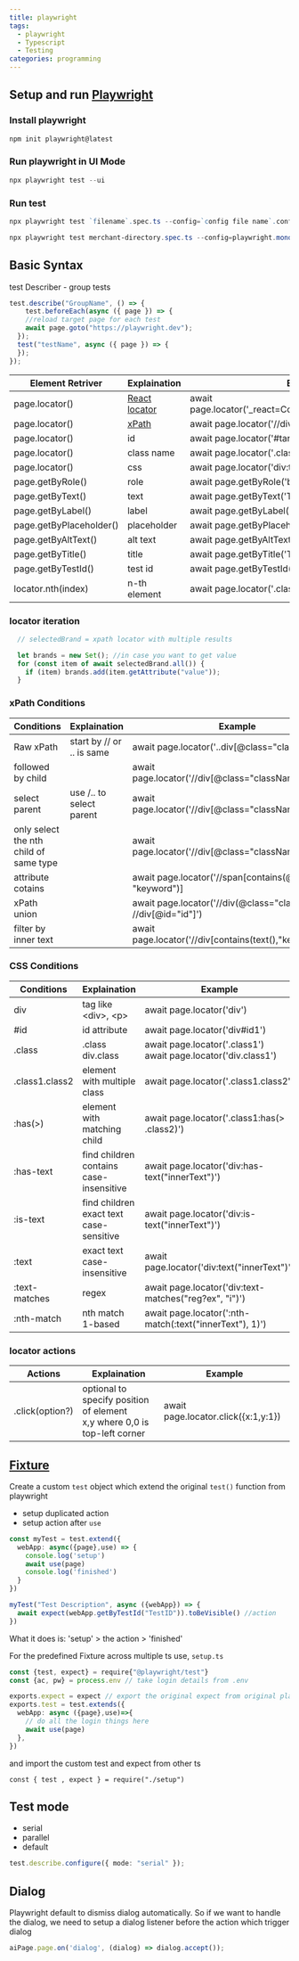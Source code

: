 ```yaml
---
title: playwright
tags:
  - playwright
  - Typescript
  - Testing
categories: programming
---
```


## Setup and run [Playwright](https://playwright.dev/)

### Install playwright

```Powershell
npm init playwright@latest
```

### Run playwright in UI Mode

```Powershell
npx playwright test --ui
```

### Run test
```Powershell
npx playwright test `filename`.spec.ts --config=`config file name`.config.ts --workers=4 --retries=3 --project="mschromium" --trace on -g "(?=.\*zh_CN)" --headed
```


```Powershell
npx playwright test merchant-directory.spec.ts --config=playwright.monocart.config.ts --workers=4 --retries=3 --project="mschromium" --trace on -g "(?=.*zh_CN)" --headed
```

## Basic Syntax

test Describer - group tests

```Typescript
test.describe("GroupName", () => {
    test.beforeEach(async ({ page }) => {
    //reload target page for each test
    await page.goto("https://playwright.dev");
  });
  test("testName", async ({ page }) => {
  });
});
```

| Element Retriver        | Explaination                                                              | Example                                                  |
| ----------------------- | ------------------------------------------------------------------------- | -------------------------------------------------------- |
| page.locator()          | [React locator](https://playwright.dev/docs/other-locators#react-locator) | await page.locator('\_react=ComponentName[enabled=true]) |
| page.locator()          | [xPath](https://playwright.dev/docs/other-locators#xpath-locator)         | await page.locator('//div[@class="className"]')          |
| page.locator()          | id                                                                        | await page.locator('#targetId')                          |
| page.locator()          | class name                                                                | await page.locator('.className > div > a')               |
| page.locator()          | css                                                                       | await page.locator('div:text("innerText")')              |
| page.getByRole()        | role                                                                      | await page.getByRole('button', { name: 'Submit' })       |
| page.getByText()        | text                                                                      | await page.getByText('Text')                             |
| page.getByLabel()       | label                                                                     | await page.getByLabel('Label')                           |
| page.getByPlaceholder() | placeholder                                                               | await page.getByPlaceholder('Placeholder')               |
| page.getByAltText()     | alt text                                                                  | await page.getByAltText('AltText')                       |
| page.getByTitle()       | title                                                                     | await page.getByTitle('Title')                           |
| page.getByTestId()      | test id                                                                   | await page.getByTestId('TestId')                         |
| locator.nth(index)      | n-th element                                                              | await page.locator('.className').nth(1)                  |

### locator iteration

```Typescript
  // selectedBrand = xpath locator with multiple results

  let brands = new Set(); //in case you want to get value
  for (const item of await selectedBrand.all()) {
    if (item) brands.add(item.getAttribute("value"));
  }
```

### xPath Conditions

| Conditions                             | Explaination              | Example                                                               |
| -------------------------------------- | ------------------------- | --------------------------------------------------------------------- |
| Raw xPath                              | start by // or .. is same | await page.locator('..div[@class="className"]')                       |
| followed by child                      |                           | await page.locator('//div[@class="className"]/div/a')                 |
| select parent                          | use /.. to select parent  | await page.locator('//div\[@class="className"\]/..')                  |
| only select the nth child of same type |                           | await page.locator('//div[@class="className"]/div[1]')                |
| attribute cotains                      |                           | await page.locator('//span\[contains(@class, "keyword")\]             |
| xPath union                            |                           | await page.locator('//div(@class="className")] \| //div\[@id="id"\]') |
| filter by inner text                   |                           | await page.locator('//div\[contains(text(),"keyword")\]')             |


### CSS Conditions

| Conditions     | Explaination                                  | Example                                                           |
| -------------- | --------------------------------------------- | ----------------------------------------------------------------- |
| div            | tag like \<div\>, \<p\>                       | await page.locator('div')                                         |
| \#id           | id attribute                                  | await page.locator('div#id1')                                     |
| .class         | .class<br>div.class                           | await page.locator('.class1')<br>await page.locator('div.class1') |
| .class1.class2 | element with multiple class                   | await page.locator('.class1.class2')                              |
| :has(>)        | element with matching child                   | await page.locator('.class1:has(> .class2)')                      |
| :has-text      | find children<br>contains<br>case-insensitive | await page.locator('div:has-text("innerText")')                   |
| :is-text       | find children<br>exact text<br>case-sensitive | await page.locator('div:is-text("innerText")')                    |
| :text          | exact text<br>case-insensitive                | await page.locator('div:text("innerText")')                       |
| :text-matches  | regex                                         | await page.locator('div:text-matches("reg?ex", "i")')             |
| :nth-match     | nth match 1-based                             | await page.locator(':nth-match(:text("innerText"), 1)')           |

### locator actions
| Actions         | Explaination                                                                | Example                             |
| --------------- | --------------------------------------------------------------------------- | ----------------------------------- |
| .click(option?) | optional to specify position of element<br>x,y where 0,0 is top-left corner | await page.locator.click({x:1,y:1}) |
## [Fixture](https://www.youtube.com/watch?v=2O7dyz6XO2s)

Create a custom `test` object which extend the original `test()` function from playwright

- setup duplicated action
- setup action after `use`

```Typescript
const myTest = test.extend({
  webApp: async({page},use) => {
    console.log('setup')
    await use(page)
    console.log('finished')
  }
})

myTest("Test Description", async ({webApp}) => {
  await expect(webApp.getByTestId("TestID")).toBeVisible() //action
})
```

What it does is: 'setup' > the action > 'finished'

For the predefined Fixture across multiple ts use,
`setup.ts`

```Typescript
const {test, expect} = require{"@playwright/test"}
const {ac, pw} = process.env // take login details from .env

exports.expect = expect // export the original expect from original playwright
exports.test = test.extends({
  webApp: async ({page},use)=>{
    // do all the login things here
    await use(page)
  },
})
```

and import the custom test and expect from other ts

```
const { test , expect } = require("./setup")
```

## Test mode
- serial
- parallel
- default
```Typescript
test.describe.configure({ mode: "serial" });
```

## Dialog
Playwright default to dismiss dialog automatically. So if we want to handle the dialog, we need to setup a dialog listener before the action which trigger dialog
```Typescript
aiPage.page.on('dialog', (dialog) => dialog.accept());
```
